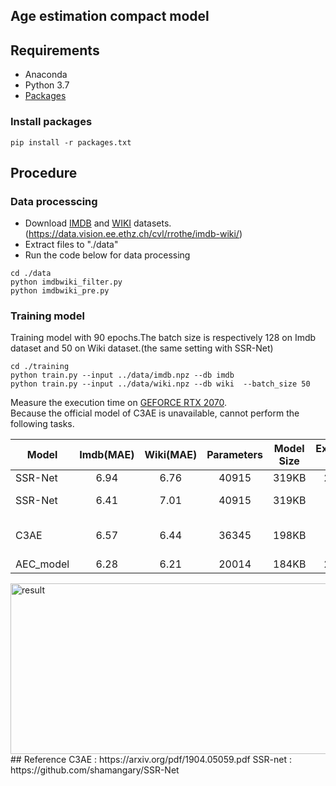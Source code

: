 ## Age estimation compact model

## Requirements
* Anaconda
* Python 3.7
* [Packages](https://github.com/Soyuen/age_estimation_compact_model/blob/main/packages.txt)

### Install packages
```
pip install -r packages.txt
```
## Procedure
### Data processcing
* Download [IMDB](https://data.vision.ee.ethz.ch/cvl/rrothe/imdb-wiki/static/imdb_crop.tar) and [WIKI](https://data.vision.ee.ethz.ch/cvl/rrothe/imdb-wiki/static/wiki_crop.tar) datasets.(https://data.vision.ee.ethz.ch/cvl/rrothe/imdb-wiki/)
* Extract files to "./data"
* Run the code below for data processing

```
cd ./data
python imdbwiki_filter.py
python imdbwiki_pre.py
```
### Training  model
Training model with 90 epochs.The batch size is respectively 128 on Imdb dataset and 50 on Wiki dataset.(the same setting with SSR-Net)
```
cd ./training
python train.py --input ../data/imdb.npz --db imdb
python train.py --input ../data/wiki.npz --db wiki  --batch_size 50
```

Measure the execution time on [GEFORCE RTX 2070](https://www.nvidia.com/en-us/geforce/graphics-cards/rtx-2070/).  
Because the official model of C3AE is unavailable, cannot perform the following tasks.


|  Model  | Imdb(MAE)  | Wiki(MAE)  | Parameters |Model Size|Execution time|                        |
|---------|:----------:|:----------:|:----------:|:--------:|:------------:|:-----------------------|
|SSR-Net  |   6.94     |    6.76    |   40915    |  319KB   |  2.9 ms      |original                |
|SSR-Net  |   6.41     |    7.01    |   40915    |  319KB   |   --         |new data proccessing    |
|C3AE     |   6.57     |    6.44    |   36345    |  198KB   |   --         |Plain model(from papper)|
|AEC_model|   6.28     |    6.21    |   20014    |  184KB   |  2.3 ms      |our model               |
 
 <img src="./blob/main/image/image.jpg" width = "507" height = "273" alt="result" align=center />
## Reference
C3AE : https://arxiv.org/pdf/1904.05059.pdf  
SSR-net : https://github.com/shamangary/SSR-Net

